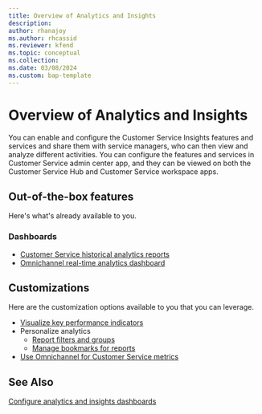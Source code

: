 ```yaml
---
title: Overview of Analytics and Insights
description: 
author: rhanajoy 
ms.author: rhcassid 
ms.reviewer: kfend 
ms.topic: conceptual 
ms.collection: 
ms.date: 03/08/2024
ms.custom: bap-template
---
```


# Overview of Analytics and Insights

You can enable and configure the Customer Service Insights features and services and share them with service managers, who can then view and analyze different activities. You can configure the features and services in Customer Service admin center app, and they can be viewed on both the Customer Service Hub and Customer Service workspace apps.

## Out-of-the-box features

Here's what's already available to you.

### Dashboards
- [Customer Service historical analytics reports](../use/customer-service-analytics-insights-csh.md#customer-service-historical-analytics-reports)
- [Omnichannel real-time analytics dashboard](../use/intro-realtime-analytics-dashboard.md#overview-of-omnichannel-real-time-analytics-dashboard)

## Customizations

Here are the customization options available to you that you can leverage.

- [Visualize key performance indicators](../use/customize-reports.md#customize-visual-display)
- Personalize analytics
    - [Report filters and groups](../use/report-filters-groups.md#report-filters-and-groups)
    - [Manage bookmarks for reports](../use/manage-bookmarks.md#manage-bookmarks-for-reports)
- [Use Omnichannel for Customer Service metrics](../use/oc-metrics-dimensions.md#use-omnichannel-for-customer-service-metrics)

## See Also

[Configure analytics and insights dashboards](configure-customer-service-analytics-insights-csh.md#configure-analytics-and-insights-dashboards)